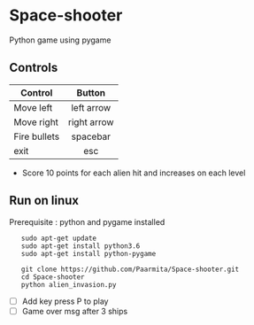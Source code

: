 # Space-shooter
Python game using pygame

## Controls

| Control       | Button        |
| ------------- |:-------------:|
| Move left     | left arrow    | 
| Move right    | right arrow   |  
| Fire bullets  | spacebar      |
| exit          | esc           |

* Score 10 points for each alien hit and increases on each level

## Run on linux
Prerequisite : python and pygame installed

```
   sudo apt-get update
   sudo apt-get install python3.6
   sudo apt-get install python-pygame
```
```
   git clone https://github.com/Paarmita/Space-shooter.git
   cd Space-shooter
   python alien_invasion.py
```

- [ ] Add key press P to play
- [ ] Game over msg after 3 ships